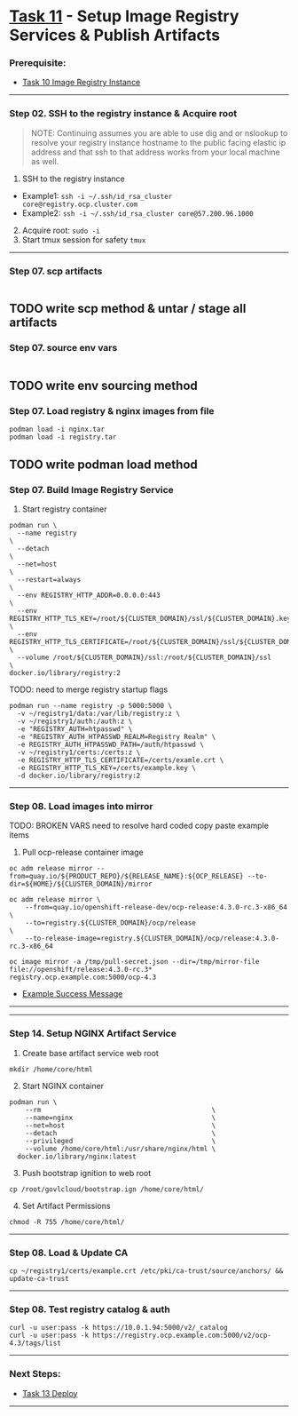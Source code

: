 # [Task 11](../tasks/registry) - Setup Image Registry Services & Publish Artifacts
### Prerequisite:
  + [Task 10 Image Registry Instance]
--------------------------------------------------------------------------------
### Step 02\. SSH to the registry instance & Acquire root
>   NOTE:
>   Continuing assumes you are able to use dig and or nslookup to resolve your
>   registry instance hostname to the public facing elastic ip address and that
>   ssh to that address works from your local machine as well.

  1. SSH to the registry instance
  - Example1: ` ssh -i ~/.ssh/id_rsa_cluster core@registry.ocp.cluster.com `
  - Example2: ` ssh -i ~/.ssh/id_rsa_cluster core@57.200.96.1000 `
  2. Acquire root: ` sudo -i `
  3. Start tmux session for safety
    `tmux`

---------------------------------------------------------------------------------
### Step 07\. scp artifacts
```
```
TODO write scp method & untar / stage all artifacts
---------------------------------------------------------------------------------
### Step 07\. source env vars
```
```
TODO write env sourcing method
---------------------------------------------------------------------------------
### Step 07\. Load registry & nginx images from file
```
podman load -i nginx.tar
podman load -i registry.tar
```
TODO write podman load method
---------------------------------------------------------------------------------
### Step 07\. Build Image Registry Service
  1. Start registry container
```
podman run \
  --name registry                                                                       \
  --detach                                                                              \
  --net=host                                                                            \
  --restart=always                                                                      \
  --env REGISTRY_HTTP_ADDR=0.0.0.0:443                                                  \
  --env REGISTRY_HTTP_TLS_KEY=/root/${CLUSTER_DOMAIN}/ssl/${CLUSTER_DOMAIN}.key         \
  --env REGISTRY_HTTP_TLS_CERTIFICATE=/root/${CLUSTER_DOMAIN}/ssl/${CLUSTER_DOMAIN}.pem \
  --volume /root/${CLUSTER_DOMAIN}/ssl:/root/${CLUSTER_DOMAIN}/ssl                      \
docker.io/library/registry:2
```
TODO: need to merge registry startup flags
```
podman run --name registry -p 5000:5000 \
  -v ~/registry1/data:/var/lib/registry:z \
  -v ~/registry1/auth:/auth:z \
  -e "REGISTRY_AUTH=htpasswd" \
  -e "REGISTRY_AUTH_HTPASSWD_REALM=Registry Realm" \
  -e REGISTRY_AUTH_HTPASSWD_PATH=/auth/htpasswd \
  -v ~/registry1/certs:/certs:z \
  -e REGISTRY_HTTP_TLS_CERTIFICATE=/certs/examle.crt \
  -e REGISTRY_HTTP_TLS_KEY=/certs/example.key \
  -d docker.io/library/registry:2
```

---------------------------------------------------------------------------------
### Step 08\. Load images into mirror
TODO: BROKEN VARS need to resolve hard coded copy paste example items

  1. Pull ocp-release container image
```
oc adm release mirror --from=quay.io/${PRODUCT_REPO}/${RELEASE_NAME}:${OCP_RELEASE} --to-dir=${HOME}/${CLUSTER_DOMAIN}/mirror
```
```
oc adm release mirror \
    --from=quay.io/openshift-release-dev/ocp-release:4.3.0-rc.3-x86_64          \
    --to=registry.${CLUSTER_DOMAIN}/ocp/release                                 \
    --to-release-image=registry.${CLUSTER_DOMAIN}/ocp/release:4.3.0-rc.3-x86_64
```
```
oc image mirror -a /tmp/pull-secret.json --dir=/tmp/mirror-file file://openshift/release:4.3.0-rc.3* registry.ocp.example.com:5000/ocp-4.3
```
  + [Example Success Message]    
---------------------------------------------------------------------------------
---------------------------------------------------------------------------------
### Step 14. Setup NGINX Artifact Service
  1. Create base artifact service web root
```
mkdir /home/core/html
```
  2. Start NGINX container
```
podman run \
    --rm                                           \
    --name=nginx                                   \
    --net=host                                     \
    --detach                                       \
    --privileged                                   \
    --volume /home/core/html:/usr/share/nginx/html \
  docker.io/library/nginx:latest
```
  3. Push bootstrap ignition to web root
```
cp /root/govlcloud/bootstrap.ign /home/core/html/
```
  4. Set Artifact Permissions
```
chmod -R 755 /home/core/html/
```

---------------------------------------------------------------------------------
### Step 08\. Load & Update CA
```
cp ~/registry1/certs/example.crt /etc/pki/ca-trust/source/anchors/ && update-ca-trust
```

---------------------------------------------------------------------------------
### Step 08\. Test registry catalog & auth
```
curl -u user:pass -k https://10.0.1.94:5000/v2/_catalog
curl -u user:pass -k https://registry.ocp.example.com:5000/v2/ocp-4.3/tags/list
```
---------------------------------------------------------------------------------
### Next Steps:
  + [Task 13 Deploy]
--------------------------------------------------------------------------------
[EC2]:https://console.amazonaws-us-gov.com/ec2/home
[VPC]:https://console.amazonaws-us-gov.com/vpc/home
[AMIs]:https://console.amazonaws-us-gov.com/ec2/home#Images
[Instances]:https://console.amazonaws-us-gov.com/ec2/home#Instances
[AWS Console]:https://console.amazonaws-us-gov.com/console/home
[Elastic IPs]:https://console.amazonaws-us-gov.com/vpc/home#Addresses
[Route 53 DNS]:https://console.amazonaws-us-gov.com/route53/home
[User-provisioned Infrastructure]:https://cloud.redhat.com/openshift/install/aws/user-provisioned
[Red Hat OpenShift Cluster Manager]:https://cloud.redhat.com/openshift/
[Example Success Message]:../tasks/registry/lib/install-config/oc_adm_success_example.txt
[Task 01 Prerequisites]:manual/01_Prerequisites.md
[Task 02 Stage Assets]:manual/02_StageAssets.md
[Task 03 Certificates]:manual/03_Certificates.md
[Task 04 Setup AWS VPC]:manual/04_SetupVPC.md
[Task 05 Configure Route53 DNS]:manual/05_Route53DNS.md
[Task 06 Setup Target Groups]:manual/06_TargetGroups.md
[Task 07 Setup Load Balancers]:manual/07_LoadBalancers.md
[Task 08 Setup Security Groups]:manual/08_SecurityGroups.md
[Task 09 Setup IAM Roles]:manual/09_IAMRoles.md
[Task 10 Image Registry Instance]:manual/10_ImageRegistryInstance.md
[Task 11 Image Registry Mirror & Services]:manual/11_ImageRegistryServices.md
[Task 12 Build Nodes]:manual/12_BuildNodes.md
[Task 13 Deploy]:manual/13_Deploy.md
